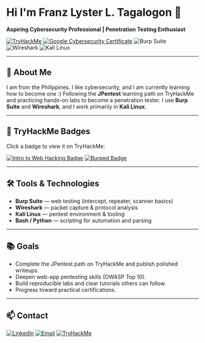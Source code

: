 # Hi I'm Franz Lyster L. Tagalogon 👋
**Aspiring Cybersecurity Professional | Penetration Testing Enthusiast**

[![TryHackMe](https://img.shields.io/badge/-TryHackMe-%23212C42?style=for-the-badge&logo=tryhackme&logoColor=white)](https://tryhackme.com/p/franzlystrr)
[![Google Cybersecurity Certificate](https://img.shields.io/badge/-Google%20Cybersecurity%20Certificate-lightgrey?style=for-the-badge)](https://www.credly.com/badges/907ecff0-fa91-4745-979d-8a83ed58d1f0/linked_in_profile)
![Burp Suite](https://img.shields.io/badge/-Burp%20Suite-lightgrey?style=for-the-badge)
![Wireshark](https://img.shields.io/badge/-Wireshark-lightgrey?style=for-the-badge)
![Kali Linux](https://img.shields.io/badge/-Kali%20Linux-lightgrey?style=for-the-badge)


---

## 🔭 About Me
I am from the Philippines. I like cybersecurity, and I am currently learning how to become one :) 
Following the **JPentest** learning path on TryHackMe and practicing hands-on labs to become a penetration tester. I use **Burp Suite** and **Wireshark**, and I work primarily in **Kali Linux**.

---

## 🏅 TryHackMe Badges
Click a badge to view it on TryHackMe:

[![Intro to Web Hacking Badge](https://img.shields.io/badge/Intro%20to%20Web%20Hacking-%20Badge-blue?style=for-the-badge)](https://tryhackme.com/franzlystrr/badges/intro-to-web-hacking?utm_campaign=social_share&utm_medium=social&utm_content=badge&utm_source=copy&sharerId=66e590ad5a1b22be50da96b4)
[![Burped Badge](https://img.shields.io/badge/Burped-%20Badge-blue?style=for-the-badge)](https://tryhackme.com/franzlystrr/badges/burped?utm_campaign=social_share&utm_medium=social&utm_content=badge&utm_source=copy&sharerId=66e590ad5a1b22be50da96b4)

---

## 🛠 Tools & Technologies
- **Burp Suite** — web testing (intercept, repeater, scanner basics)  
- **Wireshark** — packet capture & protocol analysis  
- **Kali Linux** — pentest environment & tooling  
- **Bash / Python** — scripting for automation and parsing

---

## 📚 Goals
- Complete the JPentest path on TryHackMe and publish polished writeups.  
- Deepen web-app pentesting skills (OWASP Top 10).  
- Build reproducible labs and clear tutorials others can follow.  
- Progress toward practical certifications.

---

## 📫 Contact
[![LinkedIn](https://img.shields.io/badge/LinkedIn-0A66C2?style=flat&logo=linkedin&logoColor=white)](https://linkedin.com/in/franz-lyster-tagalogon-2b7283217/)
[![Email](https://img.shields.io/badge/Email-franzlyster%40gmail.com-red?style=flat&logo=gmail&logoColor=white)](mailto:franzlyster@gmail.com)
[![TryHackMe](https://img.shields.io/badge/TryHackMe-212C42?style=flat&logo=tryhackme&logoColor=white)](https://tryhackme.com/p/franzlystrr)



  
